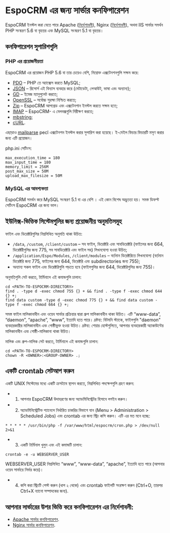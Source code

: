 # EspoCRM এর জন্য সার্ভার কনফিগারেশন

EspoCRM ইনস্টল করা যেতে পারে Apache ([নির্দেশাবলী](apache-server-configuration.md)), Nginx ([নির্দেশাবলী](nginx-server-configuration.md)), অথবা IIS সার্ভার সমর্থন PHP সংস্করণ 5.6 বা বৃহত্তর এবং MySQL সংস্করণ 5.1 বা বৃহত্তর।

## কনফিগারেশন সুপারিশগুলি

### PHP এর প্রয়োজনীয়তা

EspoCRM এর প্রয়োজন PHP 5.6 বা তার চেয়েও বেশি, নিম্নোক্ত এক্সটেনশনগুলি সক্ষম করে:

* [PDO](http://php.net/manual/en/book.pdo.php) – PHP তে অ্যাক্সেস করতে MySQL;
* [JSON](http://php.net/manual/en/book.json.php) – রিসোর্স এই বিন্যাস ব্যবহার করে (মেটাডেটা, লেআউট, ভাষা এবং অন্যান্য);
* [GD](http://php.net/manual/en/book.image.php) – ইমেজ ম্যানুপুলেট করতে;
* [OpenSSL](http://php.net/manual/en/book.openssl.php) – সর্বোচ্চ সুরক্ষা নিশ্চিত করতে;
* [Zip](http://php.net/manual/en/book.zip.php) – EspoCRM আপগ্রেড এবং এক্সটেনশান ইনস্টল করতে সক্ষম হতে;
* [IMAP](http://php.net/manual/en/book.imap.php) – EspoCRM- এ মেলবক্সগুলি নিরীক্ষণ করতে;
* [mbstring](http://php.net/manual/en/book.mbstring.php);
* [cURL](http://php.net/manual/en/book.curl.php).

এছাড়াও [mailparse](https://pecl.php.net/package/mailparse) pecl এক্সটেনশন ইনস্টল করার সুপারিশ করা হয়েছে। ই-মেইল ফিচার ফিচারটি মসৃণ করার জন্য এটি প্রয়োজন।

php.ini সেটিংস:

```
max_execution_time = 180
max_input_time = 180
memory_limit = 256M
post_max_size = 50M
upload_max_filesize = 50M
```


### MySQL এর আবশ্যকতা

EspoCRM সমর্থন করে MySQL সংস্করণ 5.1 বা এর বেশি ।
এই কোন বিশেষ অদ্ভুততা হয়। সমস্ত ডিফল্ট সেটিংস EspoCRM এর জন্য ভাল।

## ইউনিক্স-ভিত্তিক সিস্টেমগুলির জন্য প্রয়োজনীয় অনুমতিসমুহ

ফাইল এবং ডিরেক্টরিগুলির নিম্নলিখিত অনুমতি থাকা উচিত:

* `/data`, `/custom`, `/client/custom` – সব ফাইল, ডিরেক্টরি এবং সাবডিরেক্টরি (ফাইলের জন্য 664, ডিরেক্টরীগুলির জন্য 775, সব সাবডিরেক্টরি এবং ফাইল সহ) লিখনযোগ্য হওয়া উচিত;
* `/application/Espo/Modules`, `/client/modules` – বর্তমান ডিরেক্টরিতে লিখনযোগ্য (বর্তমান ডিরেক্টরি জন্য 775, ফাইলের জন্য 644, ডিরেক্টরি এবং subdirectories জন্য 755);
* অন্যান্য সকল ফাইল এবং ডিরেক্টরিগুলি পড়তে হবে (ফাইলগুলির জন্য 644, ডিরেক্টরিগুলির জন্য 755)।

অনুমতিগুলি সেট করতে, টার্মিনালে এই কমান্ডগুলি চালান:

```
cd <PATH-TO-ESPOCRM-DIRECTORY>
find . -type d -exec chmod 755 {} + && find . -type f -exec chmod 644 {} +;
find data custom -type d -exec chmod 775 {} + && find data custom -type f -exec chmod 664 {} +;
```

সমস্ত ফাইল মালিকানাধীন এবং ওয়েব সার্ভার প্রক্রিয়ার দ্বারা গ্রুপ মালিকানাধীন থাকা উচিত। এটি “www-data”, “daemon”, “apache”, “www”, ইত্যাদি হতে পারে।
দ্রষ্টব্য: বিটমনি স্ট্যাকে, ফাইলগুলি "daemon" ব্যবহারকারীর মালিকানাধীন এবং গোষ্ঠীভুক্ত হওয়া উচিত।
দ্রষ্টব্য: শেয়ার হোস্টগুলিতে, আপনার ব্যবহারকারী অ্যাকাউন্টের মালিকানাধীন এবং গোষ্ঠী-মালিকানা থাকা উচিত।

মালিক এবং গ্রুপ-মালিক সেট করতে, টার্মিনালে এই কমান্ডগুলি চালান:

```
cd <PATH-TO-ESPOCRM-DIRECTORY>
chown -R <OWNER>:<GROUP-OWNER> .;
```

## একটি crontab সেটআপ করুন

একটি UNIX সিস্টেমের মধ্যে একটি ক্রসট্যাব স্থাপন করতে, নিম্নলিখিত পদক্ষেপগুলি গ্রহণ করুন:

* 1. আপনার EspoCRM উদাহরণের জন্য অ্যাডমিনিস্ট্রেটর হিসাবে লগইন করুন।
* 2. অ্যাডমিনিস্ট্রেটিভ প্যানেলে নির্ধারিত চাকরির বিভাগে যান (Menu > Administration > Scheduled Jobs) এবং crontab এর জন্য স্ট্রিং কপি করুন। এটি এর মত মনে হচ্ছে:
```
* * * * * /usr/bin/php -f /var/www/html/espocrm/cron.php > /dev/null 2>&1
```
* 3. একটি টার্মিনাল খুলুন এবং এই কমান্ডটি চালান:
```
crontab -e -u WEBSERVER_USER
```
WEBSERVER_USER নিম্নলিখিত “www”, “www-data”, “apache”, ইত্যাদি হতে পারে (আপনার ওয়েব সার্ভারে নির্ভর করে)।
* 4. কপি করা স্ট্রিংটি পেস্ট করুন (ধাপ ২ থেকে) এবং crontab ফাইলটি সংরক্ষণ করুন (Ctrl+O, তারপর Ctrl+X ন্যানো সম্পাদকের জন্য).

## আপনার সার্ভারের উপর ভিত্তি করে কনফিগারেশন এর নির্দেশাবলী:

* [Apache সার্ভার কনফিগারেশন](apache-server-configuration.md).
* [Nginx সার্ভার কনফিগারেশন](nginx-server-configuration.md).
